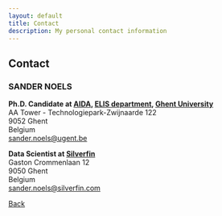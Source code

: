 ```yaml
---
layout: default
title: Contact
description: My personal contact information
---
```


## Contact

### SANDER NOELS

**Ph.D. Candidate at [AIDA](https://aida.ugent.be/), [ELIS department](https://www.ugent.be/ea/elis/en), [Ghent University](https://www.ugent.be/en)** \
AA Tower - Technologiepark-Zwijnaarde 122 \
9052 Ghent \
Belgium \
[sander.noels@ugent.be](mailto:sander.noels@ugent.be)


**Data Scientist at [Silverfin](https://www.silverfin.com/)** \
Gaston Crommenlaan 12 \
9050 Ghent \
Belgium \
[sander.noels@silverfin.com](mailto:sander.noels@silverfin.com)

[Back](./)

